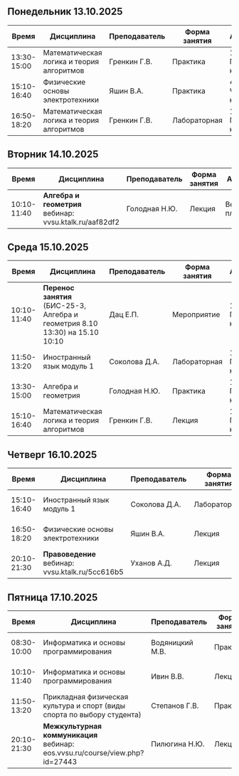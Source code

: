
## Понедельник 13.10.2025

| Время | Дисциплина | Преподаватель | Форма занятия | Аудитория |
|-------|------------|---------------|----------------|-----------|
| 13:30-15:00 | Математическая логика и теория алгоритмов | Гренкин Г.В. | Практика | 1437, Главный корпус |
| 15:10-16:40 | Физические основы электротехники | Яшин В.А. | Практика | 4407, Четвертый корпус |
| 16:50-18:20 | Математическая логика и теория алгоритмов | Гренкин Г.В. | Лабораторная | 1412, Главный корпус |

## Вторник 14.10.2025

| Время | Дисциплина | Преподаватель | Форма занятия | Аудитория |
|-------|------------|---------------|----------------|-----------|
| 10:10-11:40 | **Алгебра и геометрия**<br>вебинар: vvsu.ktalk.ru/aaf82df2 | Голодная Н.Ю. | Лекция | Вебинарная платформа |

## Среда 15.10.2025

| Время | Дисциплина | Преподаватель | Форма занятия | Аудитория |
|-------|------------|---------------|----------------|-----------|
| 10:10-11:40 | **Перенос занятия** (БИС-25-3, Алгебра и геометрия 8.10 13:30) на 15.10 10:10 | Дац Е.П. | Мероприятие | 1620, Главный корпус |
| 11:50-13:20 | Иностранный язык модуль 1 | Соколова Д.А. | Лабораторная | 1202, Главный корпус |
| 13:30-15:00 | Алгебра и геометрия | Голодная Н.Ю. | Практика | 1453, Главный корпус |
| 15:10-16:40 | Математическая логика и теория алгоритмов | Гренкин Г.В. | Лекция | 1601, Главный корпус |

## Четверг 16.10.2025

| Время | Дисциплина | Преподаватель | Форма занятия | Аудитория |
|-------|------------|---------------|----------------|-----------|
| 15:10-16:40 | Иностранный язык модуль 1 | Соколова Д.А. | Лабораторная | 1405, Главный корпус |
| 16:50-18:20 | Физические основы электротехники | Яшин В.А. | Лекция | 1601, Главный корпус |
| 20:10-21:30 | **Правоведение**<br>вебинар: vvsu.ktalk.ru/5cc616b5 | Уханов А.Д. | Лекция | Вебинарная платформа |

## Пятница 17.10.2025

| Время | Дисциплина | Преподаватель | Форма занятия | Аудитория |
|-------|------------|---------------|----------------|-----------|
| 08:30-10:00 | Информатика и основы программирования | Водяницкий М.В. | Практика | 1525, Главный корпус |
| 10:10-11:40 | Информатика и основы программирования | Ивин В.В. | Лекция | 1457, Главный корпус |
| 11:50-13:20 | Прикладная физическая культура и спорт (виды спорта по выбору студента) | Степанов Г.В. | Практика | 233, СК Чемпион |
| 20:10-21:30 | **Межкультурная коммуникация**<br>вебинар: eos.vvsu.ru/course/view.php?id=27443 | Пилюгина Н.Ю. | Лекция | Система электронного обучения |
```